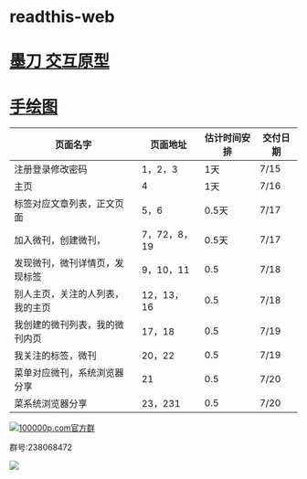 # readthis-web

# [墨刀 交互原型](https://pro.modao.cc/app/LBLKgOOullAvgb5V9e8N1hGmWZ4DHHd)


# [手绘图](https://github.com/zhangshanhai/readthis-web/blob/master/img/index.md)



|  页面名字 |页面地址|估计时间安排|交付日期|
| --------- | ----- |----|----|
|注册登录修改密码|1，2，3|1天|7/15|
|主页|4|1天|7/16|
|标签对应文章列表，正文页面|5，6|0.5天|7/17|
|加入微刊，创建微刊，|7，72，8，19|0.5天|7/17|
|发现微刊，微刊详情页，发现标签|9，10，11|0.5|7/18|
|别人主页，关注的人列表，我的主页|12，13，16|0.5|7/18|
|我创建的微刊列表，我的微刊内页|17，18|0.5|7/19|
|我关注的标签，微刊|20，22|0.5|7/19|
|菜单对应微刊，系统浏览器分享|21|0.5|7/20|
|菜系统浏览器分享|23，231|0.5|7/20|

[![](http://pub.idqqimg.com/wpa/images/group.png "100000p.com官方群")](http://shang.qq.com/wpa/qunwpa?idkey=bc60b852e963704404153f225800257ab64dc5727cab6e777166f7d76046ba7a)

群号:238068472


![](https://raw.githubusercontent.com/zhangshanhai/readthis-web/master/img/readthis.png)
